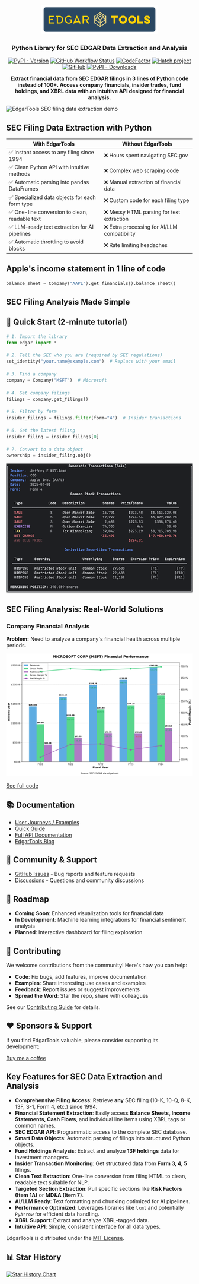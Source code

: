<p align="center">
<a href="https://github.com/dgunning/edgartools">
    <img src="docs/images/edgartools-logo.png" alt="EdgarTools Python SEC EDGAR library logo" height="80">
</a>
</p>

<h3 align="center">Python Library for SEC EDGAR Data Extraction and Analysis</h3>

<p align="center">
  <a href="https://pypi.org/project/edgartools"><img src="https://img.shields.io/pypi/v/edgartools.svg" alt="PyPI - Version"></a>
  <a href="https://github.com/dgunning/edgartools/actions"><img src="https://img.shields.io/github/actions/workflow/status/dgunning/edgartools/python-hatch-workflow.yml" alt="GitHub Workflow Status"></a>
  <a href="https://www.codefactor.io/repository/github/dgunning/edgartools"><img src="https://www.codefactor.io/repository/github/dgunning/edgartools/badge" alt="CodeFactor"></a>
  <a href="https://github.com/pypa/hatch"><img src="https://img.shields.io/badge/%F0%9F%A5%9A-Hatch-4051b5.svg" alt="Hatch project"></a>
  <a href="https://github.com/dgunning/edgartools/blob/main/LICENSE"><img src="https://img.shields.io/github/license/dgunning/edgartools" alt="GitHub"></a>
  <a href="https://pypi.org/project/edgartools"><img src="https://img.shields.io/pypi/dm/edgartools" alt="PyPI - Downloads"></a>
</p>

<p align="center">
  <b>Extract financial data from SEC EDGAR filings in 3 lines of Python code instead of 100+. Access company financials, insider trades, fund holdings, and XBRL data with an intuitive API designed for financial analysis.</b>
</p>

![EdgarTools SEC filing data extraction demo](docs/images/edgartools-demo.gif)

## SEC Filing Data Extraction with Python

| With EdgarTools                               | Without EdgarTools                          |
|-----------------------------------------------|---------------------------------------------|
| ✅ Instant access to any filing since 1994     | ❌ Hours spent navigating SEC.gov            |
| ✅ Clean Python API with intuitive methods     | ❌ Complex web scraping code                 |
| ✅ Automatic parsing into pandas DataFrames    | ❌ Manual extraction of financial data       |
| ✅ Specialized data objects for each form type | ❌ Custom code for each filing type          |
| ✅ One-line conversion to clean, readable text | ❌ Messy HTML parsing for text extraction    |
| ✅ LLM-ready text extraction for AI pipelines  | ❌ Extra processing for AI/LLM compatibility |
| ✅ Automatic throttling to avoid blocks        | ❌ Rate limiting headaches                   |

## Apple's income statement in 1 line of code

```python
balance_sheet = Company("AAPL").get_financials().balance_sheet()         
```

## SEC Filing Analysis Made Simple

## 🚀 Quick Start (2-minute tutorial)

```python
# 1. Import the library
from edgar import *

# 2. Tell the SEC who you are (required by SEC regulations)
set_identity("your.name@example.com")  # Replace with your email

# 3. Find a company
company = Company("MSFT")  # Microsoft

# 4. Get company filings
filings = company.get_filings() 

# 5. Filter by form 
insider_filings = filings.filter(form="4")  # Insider transactions

# 6. Get the latest filing
insider_filing = insider_filings[0]

# 7. Convert to a data object
ownership = insider_filing.obj()
```

![Apple SEC Form 4 insider transaction data extraction with Python](docs/images/aapl-insider.png)


## SEC Filing Analysis: Real-World Solutions

### Company Financial Analysis

**Problem:** Need to analyze a company's financial health across multiple periods.

![Microsoft SEC 10-K financial data analysis with EdgarTools](docs/images/MSFT_financial_complex.png)

[See full code](docs/examples.md#company_financial_analysis)



## 📚 Documentation


- [User Journeys / Examples](https://edgartools.readthedocs.io/en/latest/examples/)
- [Quick Guide](https://edgartools.readthedocs.io/en/latest/quick-guide/)
- [Full API Documentation](https://edgartools.readthedocs.io/)
- [EdgarTools Blog](https://www.edgartools.io)

## 👥 Community & Support

- [GitHub Issues](https://github.com/dgunning/edgartools/issues) - Bug reports and feature requests
- [Discussions](https://github.com/dgunning/edgartools/discussions) - Questions and community discussions

## 🔮 Roadmap

- **Coming Soon**: Enhanced visualization tools for financial data
- **In Development**: Machine learning integrations for financial sentiment analysis
- **Planned**: Interactive dashboard for filing exploration

## 🤝 Contributing

We welcome contributions from the community! Here's how you can help:

- **Code**: Fix bugs, add features, improve documentation
- **Examples**: Share interesting use cases and examples
- **Feedback**: Report issues or suggest improvements
- **Spread the Word**: Star the repo, share with colleagues

See our [Contributing Guide](CONTRIBUTING.md) for details.

## ❤️ Sponsors & Support

If you find EdgarTools valuable, please consider supporting its development:

[Buy me a coffee](https://buymeacoffee.com/edgartools)

## Key Features for SEC Data Extraction and Analysis

- **Comprehensive Filing Access**: Retrieve **any** SEC filing (10-K, 10-Q, 8-K, 13F, S-1, Form 4, etc.) since 1994.
- **Financial Statement Extraction**: Easily access **Balance Sheets, Income Statements, Cash Flows**, and individual line items using XBRL tags or common names.
- **SEC EDGAR API**: Programmatic access to the complete SEC database.
- **Smart Data Objects**: Automatic parsing of filings into structured Python objects.
- **Fund Holdings Analysis**: Extract and analyze **13F holdings** data for investment managers.
- **Insider Transaction Monitoring**: Get structured data from **Form 3, 4, 5** filings.
- **Clean Text Extraction**: One-line conversion from filing HTML to clean, readable text suitable for NLP.
- **Targeted Section Extraction**: Pull specific sections like **Risk Factors (Item 1A)** or **MD&A (Item 7)**.
- **AI/LLM Ready**: Text formatting and chunking optimized for AI pipelines.
- **Performance Optimized**: Leverages libraries like `lxml` and potentially `PyArrow` for efficient data handling.
- **XBRL Support**: Extract and analyze XBRL-tagged data.
- **Intuitive API**: Simple, consistent interface for all data types.

EdgarTools is distributed under the [MIT License](LICENSE).

## 📊 Star History

[![Star History Chart](https://api.star-history.com/svg?repos=dgunning/edgartools&type=Timeline)](https://star-history.com/#dgunning/edgartools&Timeline)